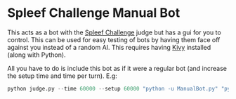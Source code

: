 Spleef Challenge Manual Bot
===========================

This acts as a bot with the [Spleef Challenge](https://spleefchallenge.com/) judge but has a gui for you to control. This can be used for easy testing of bots by having them face off against you instead of a random AI. This requires having [Kivy](http://kivy.org/) installed (along with Python).

All you have to do is include this bot as if it were a regular bot (and increase the setup time and time per turn). E.g:

```python
python judge.py --time 60000 --setup 60000 "python -u ManualBot.py" "python -u Python2Starter/MyBot.py"
```